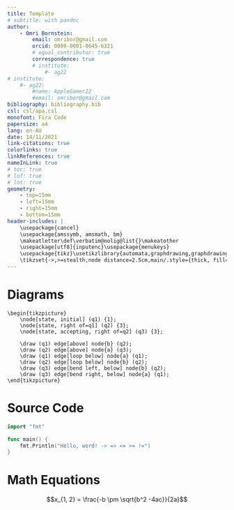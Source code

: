 ```yaml
---
title: Template
# subtitle: with pandoc
author:
	- Omri Bornstein:
		email: omribor@gmail.com
		orcid: 0000-0001-8645-6321
		# equal_contributor: true
		correspondence: true
		# institute:
		 	#- ag22
# institute:
	#- ag22:
		#name: AppleGamer22
		#email: omribor@gmail.com
bibliography: bibliography.bib
csl: csl/apa.csl
monofont: Fira Code
papersize: a4
lang: en-AU
date: 14/11/2021
link-citations: true
colorlinks: true
linkReferences: true
nameInLink: true
# toc: true
# lof: true
# lot: true
geometry:
	- top=15mm
	- left=15mm
	- right=15mm
	- bottom=15mm
header-includes: |
	\usepackage{cancel}
	\usepackage{amssymb, amsmath, bm}
	\makeatletter\def\verbatim@nolig@list{}\makeatother
	\usepackage[utf8]{inputenc}\usepackage{menukeys}
	\usepackage{tikz}\usetikzlibrary{automata,graphdrawing,graphdrawing.trees,graphs,positioning,arrows}
	\tikzset{->,>=stealth,node distance=2.5cm,main/.style={thick, fill=gray!10,draw, rectangle}}
---
```

# Diagrams
<!-- {.tikz} -->
```
\begin{tikzpicture}
	\node[state, initial] (q1) {1};
	\node[state, right of=q1] (q2) {3};
	\node[state, accepting, right of=q2] (q3) {3};

	\draw (q1) edge[above] node{b} (q2);
	\draw (q2) edge[above] node{a} (q3);
	\draw (q1) edge[loop below] node{a} (q1);
	\draw (q2) edge[loop below] node{b} (q2);
	\draw (q3) edge[bend left, below] node{b} (q2);
	\draw (q3) edge[bend right, below] node{a} (q1);
\end{tikzpicture}
```

# Source Code
```go
import "fmt"

func main() {
	fmt.Println("Hello, word! -> => <= >= !=")
}
```

# Math Equations
$$x_{1, 2} = \frac{-b \pm \sqrt{b^2 -4ac}}{2a}$$


